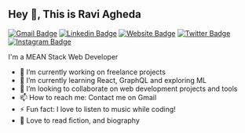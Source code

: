 ## Hey 👋, This is Ravi Agheda

[![Gmail Badge](https://img.shields.io/badge/-Gmail-c14438?style=flat-square&logo=Gmail&logoColor=white&link=mailto:rsagheda123@gmail.com)](mailto:rsagheda123@gmail.com)
[![Linkedin Badge](https://img.shields.io/badge/-LinkedIn-0e76a8?style=flat-square&logo=Linkedin&logoColor=white)](https://linkedin.com/in/raviagheda)
[![Website Badge](https://img.shields.io/badge/Website-3b5998?style=flat-square&logo=google-chrome&logoColor=white)](https://raviagheda.github.io/)
[![Twitter Badge](https://img.shields.io/badge/-Twitter-00acee?style=flat-square&logo=Twitter&logoColor=white)](https://twitter.com/RaviAgheda)
[![Instagram Badge](https://img.shields.io/badge/-Instagram-e4405f?style=flat-square&logo=Instagram&logoColor=white)](https://instagram.com/ravi_agheda/)

<p align='left'>
  I'm a MEAN Stack Web Developer
  
  - 🔭 I’m currently working on freelance projects
  - 🌱 I’m currently learning React, GraphQL and exploring ML
  - 👯 I’m looking to collaborate on web development projects and tools
  - 📫 How to reach me: Contact me on Gmail
  - ⚡ Fun fact: I love to listen to music while coding!
  - 📖 Love to read fiction, and biography
  
</p>

